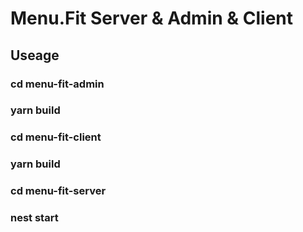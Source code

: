 # Menu.Fit Server & Admin & Client

## Useage
### cd menu-fit-admin
### yarn build
### cd menu-fit-client
### yarn build
### cd menu-fit-server
### nest start

